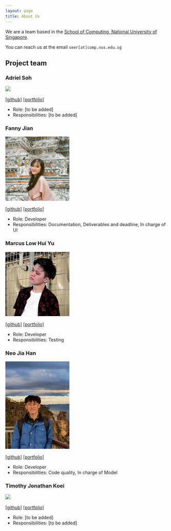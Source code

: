 ```yaml
---
layout: page
title: About Us
---
```


We are a team based in the [School of Computing, National University of Singapore](http://www.comp.nus.edu.sg).

You can reach us at the email `seer[at]comp.nus.edu.sg`

## Project team

### Adriel Soh

<img src="images/johndoe.png" width="200px">

[[github](https://github.com/leirdas)]
[[portfolio](team/leirdas.md)]

* Role: [to be added]
* Responsibilities: [to be added]

### Fanny Jian

<img src="images/fannyjian.png" width="200px">

[[github](http://github.com/fannyjian)]
[[portfolio](team/fannyjian.md)]

* Role: Developer
* Responsibilities: Documentation, Deliverables and deadline, In charge of UI

### Marcus Low Hui Yu

<img src="images/marcuslowhuiyu.png" width="200px">

[[github](http://github.com/marcuslowhuiyu)]
[[portfolio](team/marcuslowhuiyu.md)]

* Role: Developer
* Responsibilities: Testing

### Neo Jia Han

<img src="images/jia-han.png" width="200px">

[[github](http://github.com/jia-han)]
[[portfolio](team/jia-han.md)]

* Role: Developer
* Responsibilities: Code quality, In charge of Model

### Timothy Jonathan Koei

<img src="images/johndoe.png" width="200px">

[[github](http://github.com/t1mzzz)]
[[portfolio](team/t1mzzz.md)]

* Role: [to be added]
* Responsibilities: [to be added]
